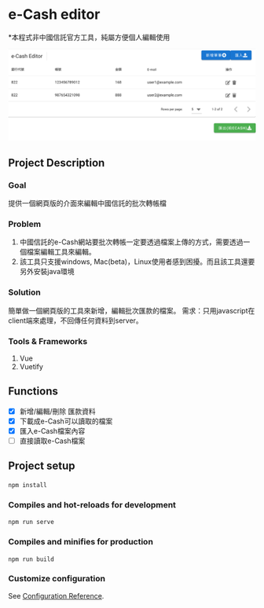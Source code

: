 # e-Cash editor
*本程式非中國信託官方工具，純屬方便個人編輯使用

![e-Cash preview](./public/2021-02-07_05-00.png)

## Project Description

### Goal
提供一個網頁版的介面來編輯中國信託的批次轉帳檔

### Problem
1. 中國信託的e-Cash網站要批次轉帳一定要透過檔案上傳的方式，需要透過一個檔案編輯工具來編輯。
2. 該工具只支援windows, Mac(beta)，Linux使用者感到困擾。而且該工具還要另外安裝java環境

### Solution
簡單做一個網頁版的工具來新增，編輯批次匯款的檔案。
需求：只用javascript在client端來處理，不回傳任何資料到server。

### Tools & Frameworks
1. Vue
2. Vuetify

## Functions
- [x] 新增/編輯/刪除 匯款資料
- [x] 下載成e-Cash可以讀取的檔案
- [x] 匯入e-Cash檔案內容
- [ ] 直接讀取e-Cash檔案

## Project setup
```
npm install
```

### Compiles and hot-reloads for development
```
npm run serve
```

### Compiles and minifies for production
```
npm run build
```

### Customize configuration
See [Configuration Reference](https://cli.vuejs.org/config/).
